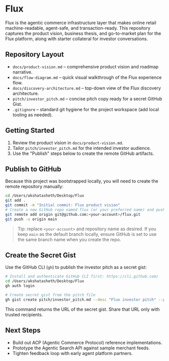# Flux

Flux is the agentic commerce infrastructure layer that makes online retail machine-readable, agent-safe, and transaction-ready. This repository captures the product vision, business thesis, and go-to-market plan for the Flux platform, along with starter collateral for investor conversations.

## Repository Layout
- `docs/product-vision.md` – comprehensive product vision and roadmap narrative.
- `docs/flow-diagram.md` – quick visual walkthrough of the Flux experience flow.
- `docs/discovery-architecture.md` – top-down view of the Flux discovery architecture.
- `pitch/investor_pitch.md` – concise pitch copy ready for a secret GitHub Gist.
- `.gitignore` – standard git hygiene for the project workspace (add local tooling as needed).

## Getting Started
1. Review the product vision in `docs/product-vision.md`.
2. Tailor `pitch/investor_pitch.md` for the intended investor audience.
3. Use the "Publish" steps below to create the remote GitHub artifacts.

## Publish to GitHub
Because this project was bootstrapped locally, you will need to create the remote repository manually:

```bash
cd /Users/akshatasheth/Desktop/Flux
git add .
git commit -m "Initial commit: Flux product vision"
# Create a new GitHub repo named flux (or your preferred name) and push:
git remote add origin git@github.com:<your-account>/flux.git
git push -u origin main
```

> Tip: replace `<your-account>` and repository name as desired. If you keep `main` as the default branch locally, ensure GitHub is set to use the same branch name when you create the repo.

## Create the Secret Gist
Use the GitHub CLI (`gh`) to publish the investor pitch as a secret gist:

```bash
# Install and authenticate GitHub CLI first: https://cli.github.com/
cd /Users/akshatasheth/Desktop/Flux
gh auth login

# Create secret gist from the pitch file
gh gist create pitch/investor_pitch.md --desc "Flux investor pitch" --private
```

This command returns the URL of the secret gist. Share that URL only with trusted recipients.

## Next Steps
- Build out ACP (Agentic Commerce Protocol) reference implementations.
- Prototype the Agentic Search API against sample merchant feeds.
- Tighten feedback loop with early agent platform partners.
